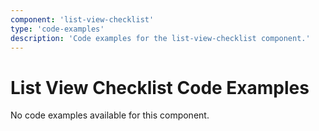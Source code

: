 ```yaml
---
component: 'list-view-checklist'
type: 'code-examples'
description: 'Code examples for the list-view-checklist component.'
---
```


# List View Checklist Code Examples

No code examples available for this component.